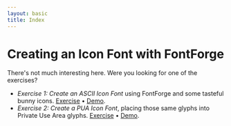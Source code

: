```yaml
---
layout: basic
title: Index
---
```


# Creating an Icon Font with FontForge

There's not much interesting here. Were you looking for one of the exercises?

* *Exercise 1: Create an ASCII Icon Font* using FontForge and some tasteful bunny icons. [Exercise][one] &bull; [Demo][one-result].
* *Exercise 2: Create a PUA Icon Font*, placing those same glyphs into Private Use Area glyphs. [Exercise][two] &bull; [Demo][two-result].

[one]: 01-ascii
[one-result]: 01-ascii-result
[two]: 02-pua
[two-result]: 02-pua-result
